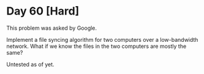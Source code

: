 # Day 60 \[Hard\]

This problem was asked by Google.

Implement a file syncing algorithm for two computers over a low-bandwidth network. What if we know the files in the two computers are mostly the same?

Untested as of yet.